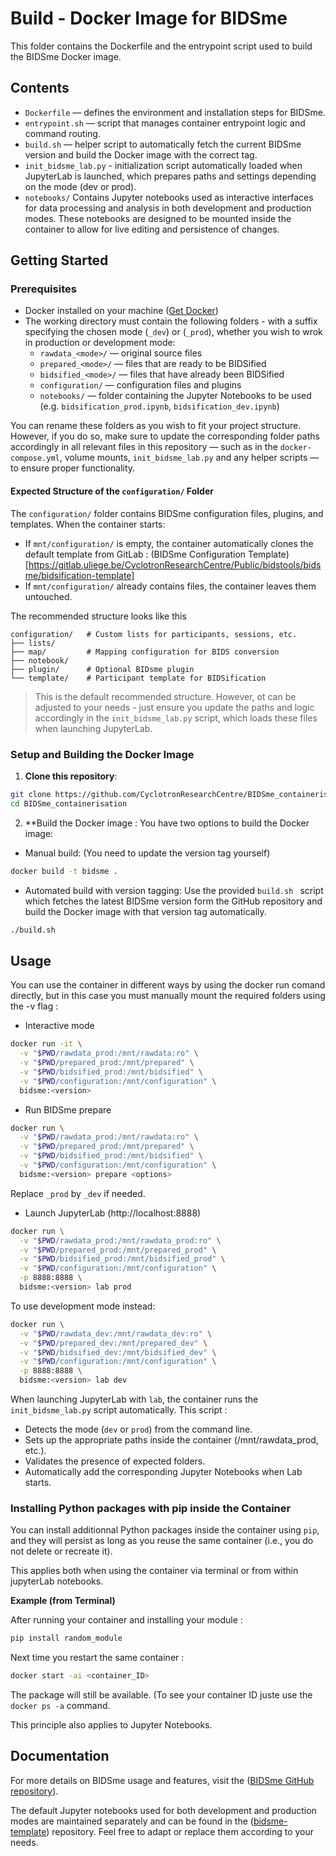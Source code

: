 # Build - Docker Image for BIDSme

This folder contains the Dockerfile and the entrypoint script used to build the BIDSme Docker image.

## Contents

- `Dockerfile` — defines the environment and installation steps for BIDSme.  
- `entrypoint.sh` — script that manages container entrypoint logic and command routing.  
- `build.sh` — helper script to automatically fetch the current BIDSme version and build the Docker image with the correct tag.
- `init_bidsme_lab.py` - initialization script automatically loaded when JupyterLab is launched, which prepares paths and settings depending on the mode (dev or prod).
- `notebooks/` 
Contains Jupyter notebooks used as interactive interfaces for data processing and analysis in both development and production modes. These notebooks are designed to be mounted inside the container to allow for live editing and persistence of changes.


## Getting Started

### Prerequisites

- Docker installed on your machine ([Get Docker](https://docs.docker.com/get-docker/))
- The working directory must contain the following folders - with a suffix specifying the chosen mode (`_dev`) or (`_prod`), whether you wish to wrok in production or development mode:
  - `rawdata_<mode>/` — original source files
  - `prepared_<mode>/` — files that are ready to be BIDSified
  - `bidsified_<mode>/` — files that have already been BIDSified
  - `configuration/` — configuration files and plugins
  - `notebooks/` — folder containing the Jupyter Notebooks to be used (e.g. `bidsification_prod.ipynb`, `bidsification_dev.ipynb`)
 
You can rename these folders as you wish to fit your project structure.
However, if you do so, make sure to update the corresponding folder paths accordingly in all relevant files in this repository — such as in the `docker-compose.yml`, volume mounts, `init_bidsme_lab.py` and any helper scripts — to ensure proper functionality.

#### Expected Structure of the `configuration/` Folder
The `configuration/` folder contains BIDSme configuration files, plugins, and templates. When the container starts:

  - If `mnt/configuration/` is empty, the container automatically clones the default template from GitLab : (BIDSme Configuration Template)[https://gitlab.uliege.be/CyclotronResearchCentre/Public/bidstools/bidsme/bidsification-template]
  - If `mnt/configuration/` already contains files, the container leaves them untouched.

The recommended structure looks like this 
```pgsql
configuration/   # Custom lists for participants, sessions, etc.
├── lists/
├── map/         # Mapping configuration for BIDS conversion
├── notebook/
├── plugin/      # Optional BIDsme plugin
└── template/    # Participant template for BIDSification
```

> This is the default recommended structure.
> However, ot can be adjusted to your needs - just ensure you update the paths and logic accordingly in the `init_bidsme_lab.py` script, which loads these files when launching JupyterLab.

### Setup and Building the Docker Image

1. **Clone this repository**:

```bash
git clone https://github.com/CyclotronResearchCentre/BIDSme_containerisation.git
cd BIDSme_containerisation
```

2. **Build the Docker image :
You have two options to build the Docker image:
- Manual build: (You need to update the version tag yourself)
```bash
docker build -t bidsme .
```
- Automated build with version tagging:
Use the provided `build.sh ` script which fetches the latest BIDSme version form the GitHub repository and build the Docker image with that version tag automatically.
```bash
./build.sh
```

## Usage 
You can use the container in different ways by using the docker run comand directly, but in this case you must manually mount the required folders using the -v flag :


- Interactive mode
```bash
docker run -it \
  -v "$PWD/rawdata_prod:/mnt/rawdata:ro" \
  -v "$PWD/prepared_prod:/mnt/prepared" \
  -v "$PWD/bidsified_prod:/mnt/bidsified" \
  -v "$PWD/configuration:/mnt/configuration" \
  bidsme:<version>
```

- Run BIDSme prepare
```bash
docker run \
  -v "$PWD/rawdata_prod:/mnt/rawdata:ro" \
  -v "$PWD/prepared_prod:/mnt/prepared" \
  -v "$PWD/bidsified_prod:/mnt/bidsified" \
  -v "$PWD/configuration:/mnt/configuration" \
  bidsme:<version> prepare <options>
```

Replace `_prod` by `_dev` if needed.

- Launch JupyterLab (http://localhost:8888)
```bash
docker run \
  -v "$PWD/rawdata_prod:/mnt/rawdata_prod:ro" \
  -v "$PWD/prepared_prod:/mnt/prepared_prod" \
  -v "$PWD/bidsified_prod:/mnt/bidsified_prod" \
  -v "$PWD/configuration:/mnt/configuration" \
  -p 8888:8888 \
  bidsme:<version> lab prod
```
To use development mode instead: 
```bash
docker run \
  -v "$PWD/rawdata_dev:/mnt/rawdata_dev:ro" \
  -v "$PWD/prepared_dev:/mnt/prepared_dev" \
  -v "$PWD/bidsified_dev:/mnt/bidsified_dev" \
  -v "$PWD/configuration:/mnt/configuration" \
  -p 8888:8888 \
  bidsme:<version> lab dev
```

When launching JupyterLab with `lab`, the container runs the `init_bidsme_lab.py` script automatically.
This script : 
- Detects the mode (`dev` or `prod`) from the command line.
- Sets up the appropriate paths inside the container (/mnt/rawdata_prod, etc.).
- Validates the presence of expected folders.
- Automatically add the corresponding Jupyter Notebooks when Lab starts. 


### Installing Python packages with pip inside the Container
You can install additionnal Python packages inside the container using `pip`, and they will persist as long as you reuse the same container (i.e., you do not delete or recreate it).

This applies both when using the container via terminal or from within jupyterLab notebooks. 

**Example (from Terminal)**

After running your container and installing your module :
```bash
pip install random_module
```
Next time you restart the same container : 
```bash
docker start -ai <container_ID>
```
The package will still be available.
(To see your container ID juste use the `docker ps -a` command.

This principle also applies to Jupyter Notebooks.

## Documentation 

For more details on BIDSme usage and features, visit the ([BIDSme GitHub repository](https://github.com/CyclotronResearchCentre/BIDSme)).

The default Jupyter notebooks used for both development and production modes are maintained separately and can be found in the ([bidsme-template](github.com/CyclotronResearchCentre/bidsme-template/tree/main/notebook)) repository.
Feel free to adapt or replace them according to your needs.



